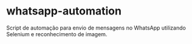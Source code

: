 # whatsapp-automation
Script de automação para envio de mensagens no WhatsApp utilizando Selenium e reconhecimento de imagem.
